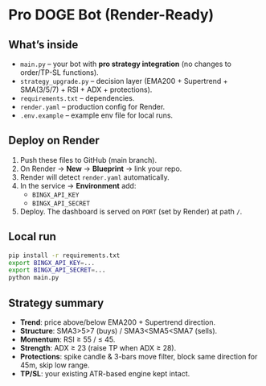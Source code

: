 # Pro DOGE Bot (Render-Ready)

## What’s inside
- `main.py` – your bot with **pro strategy integration** (no changes to order/TP-SL functions).
- `strategy_upgrade.py` – decision layer (EMA200 + Supertrend + SMA(3/5/7) + RSI + ADX + protections).
- `requirements.txt` – dependencies.
- `render.yaml` – production config for Render.
- `.env.example` – example env file for local runs.

## Deploy on Render
1. Push these files to GitHub (main branch).
2. On Render → **New** → **Blueprint** → link your repo.
3. Render will detect `render.yaml` automatically.
4. In the service → **Environment** add:
   - `BINGX_API_KEY`
   - `BINGX_API_SECRET`
5. Deploy. The dashboard is served on `PORT` (set by Render) at path `/`.

## Local run
```bash
pip install -r requirements.txt
export BINGX_API_KEY=...
export BINGX_API_SECRET=...
python main.py
```

## Strategy summary
- **Trend**: price above/below EMA200 + Supertrend direction.
- **Structure**: SMA3>5>7 (buys) / SMA3<SMA5<SMA7 (sells).
- **Momentum**: RSI ≥ 55 / ≤ 45.
- **Strength**: ADX ≥ 23 (raise TP when ADX ≥ 28).
- **Protections**: spike candle & 3-bars move filter, block same direction for 45m, skip low range.
- **TP/SL**: your existing ATR-based engine kept intact.

